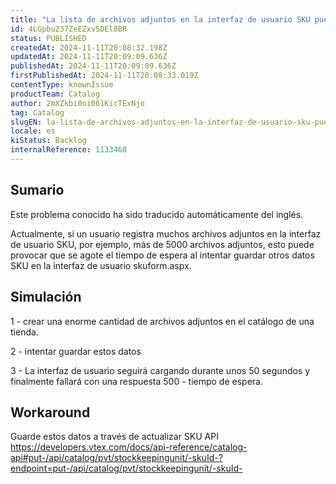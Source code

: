 ```yaml
---
title: "La lista de archivos adjuntos en la interfaz de usuario SKU puede provocar tiempos de espera."
id: 4LGpbu237ZeEZxv5DEl8BR
status: PUBLISHED
createdAt: 2024-11-11T20:08:32.198Z
updatedAt: 2024-11-11T20:09:09.636Z
publishedAt: 2024-11-11T20:09:09.636Z
firstPublishedAt: 2024-11-11T20:08:33.019Z
contentType: knownIssue
productTeam: Catalog
author: 2mXZkbi0oi061KicTExNjo
tag: Catalog
slugEN: la-lista-de-archivos-adjuntos-en-la-interfaz-de-usuario-sku-puede-provocar-tiempos-de-espera
locale: es
kiStatus: Backlog
internalReference: 1133468
---
```


## Sumario

<div class="alert alert-info">
  <p>Este problema conocido ha sido traducido automáticamente del inglés.</p>
</div>


Actualmente, si un usuario registra muchos archivos adjuntos en la interfaz de usuario SKU, por ejemplo, más de 5000 archivos adjuntos, esto puede provocar que se agote el tiempo de espera al intentar guardar otros datos SKU en la interfaz de usuario skuform.aspx.



## Simulación


1 - crear una enorme cantidad de archivos adjuntos en el catálogo de una tienda.

2 - intentar guardar estos datos

3 - La interfaz de usuario seguirá cargando durante unos 50 segundos y finalmente fallará con una respuesta 500 - tiempo de espera.



## Workaround


Guarde estos datos a través de actualizar SKU API https://developers.vtex.com/docs/api-reference/catalog-api#put-/api/catalog/pvt/stockkeepingunit/-skuId-?endpoint=put-/api/catalog/pvt/stockkeepingunit/-skuId-





